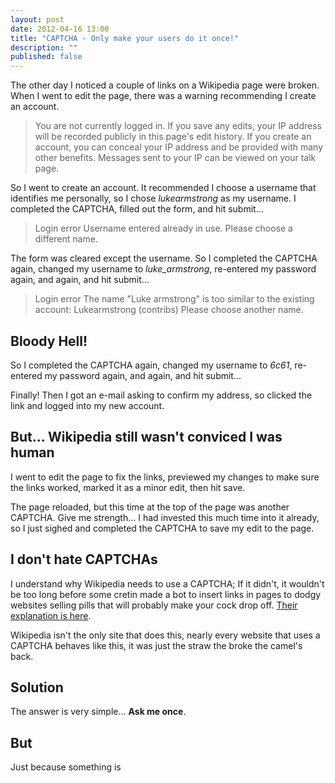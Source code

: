 ```yaml
---
layout: post
date: 2012-04-16 13:00
title: "CAPTCHA - Only make your users do it once!"
description: ""
published: false
---
```


The other day I noticed a couple of links on a Wikipedia page were broken. When I went to edit the page, there was a warning recommending I create an account.

> You are not currently logged in. If you save any edits, your IP address will be recorded publicly in this page's edit history. If you create an account, you can conceal your IP address and be provided with many other benefits. Messages sent to your IP can be viewed on your talk page.


So I went to create an account. It recommended I choose a username that identifies me personally, so I chose *lukearmstrong* as my username. I completed the CAPTCHA, filled out the form, and hit submit...

> Login error
> Username entered already in use. Please choose a different name.


The form was cleared except the username. So I completed the CAPTCHA again, changed my username to *luke_armstrong*, re-entered my password again, and again, and hit submit...

> Login error
> The name "Luke armstrong" is too similar to the existing account:
> Lukearmstrong (contribs)
> Please choose another name.


## Bloody Hell!

So I completed the CAPTCHA again, changed my username to *6c61*, re-entered my password again, and again, and hit submit...

Finally! Then I got an e-mail asking to confirm my address, so clicked the link and logged into my new account.


## But... Wikipedia still wasn't conviced I was human

I went to edit the page to fix the links, previewed my changes to make sure the links worked, marked it as a minor edit, then hit save.

The page reloaded, but this time at the top of the page was another CAPTCHA. Give me strength... I had invested this much time into it already, so I just sighed and completed the CAPTCHA to save my edit to the page.


## I don't hate CAPTCHAs

I understand why Wikipedia needs to use a CAPTCHA; If it didn't, it wouldn't be too long before some cretin made a bot to insert links in pages to dodgy websites selling pills that will probably make your cock drop off. [Their explanation is here](http://en.wikipedia.org/wiki/Special:Captcha).

Wikipedia isn't the only site that does this, nearly every website that uses a CAPTCHA behaves like this, it was just the straw the broke the camel's back.


## Solution

The answer is very simple... **Ask me once**.


## But

Just because something is 
